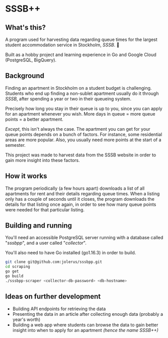 # SSSB++ 
## What's this? 
A program used for harvesting data regarding queue times for the largest student accommodation service in Stockholm, *SSSB*. 🏢

Built as a hobby project and learning experience in Go and Google Cloud (PostgreSQL, BigQuery).

## Background
Finding an apartment in Stockholm on a student budget is challenging. Students who end up finding a non-sublet apartment usually do it through *SSSB*, after spending a year or two in their queueing system.

Precisely how long you stay in their queue is up to you, since you can apply for an apartment whenever you wish. More days in queue = more queue points = a better apartment.

*Except*, this isn't always the case. The apartment you can get for your queue points depends on a bunch of factors. For instance, some residential areas are more popular. Also, you usually need more points at the start of a semester.

This project was made to harvest data from the SSSB website in order to gain more insight into these factors.

## How it works
The program periodically (a few hours apart) downloads a list of all apartments for rent and their details regarding queue times. When a listing only has a couple of seconds until it closes, the program downloads the details for that listing once again, in order to see how many queue points were needed for that particular listing.

## Building and running
You'll need an accessible PostgreSQL server running with a database called "*sssbpp*", and a user called "*collector*".

You'll also need to have Go installed (go1.16.3) in order to build.

```bash
git clone git@github.com:jolerus/sssbpp.git
cd scraping
go get
go build
./sssbpp-scraper <collector-db-password> <db-hostname>
```

## Ideas on further development
- Building API endpoints for retrieving the data
- Presenting the data in an article after collecting enough data (probably a year's worth)
- Building a web app where students can browse the data to gain better insight into when to apply for an apartment *(hence the name SSSB++)*

